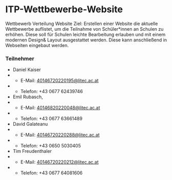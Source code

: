 # ITP-Wettbewerbe-Website

Wettbewerb Verteilung Website
Ziel: Erstellen einer Website die aktuelle Wettbewerbe auflistet, um die Teilnahme von Schüler*innen an Schulen zu erhöhen. Diese soll für Schulen leichte Bearbeitung erlauben und mit einem modernen Design& Layout ausgestattet werden. Diese kann anschließend in Webseiten eingebaut werden.

### Teilnehmer
- Daniel Kaiser
- - E-Mail: 40146720220195@litec.ac.at
- - Telefon: +43 0677 62439746
- Emil Rubasch, 
- - E-Mail:  40146820220048@litec.ac.at
- - Telefon: +43 0677 63661489
- David Galateanu
- - E-Mail: 40146720220288@litec.ac.at
- - Telefon: +43 0650 5030405
- Tim Freudenthaler
- - E-Mail: 40146720220212@litec.ac.at
- - Telefon: +43 0677 64081606
